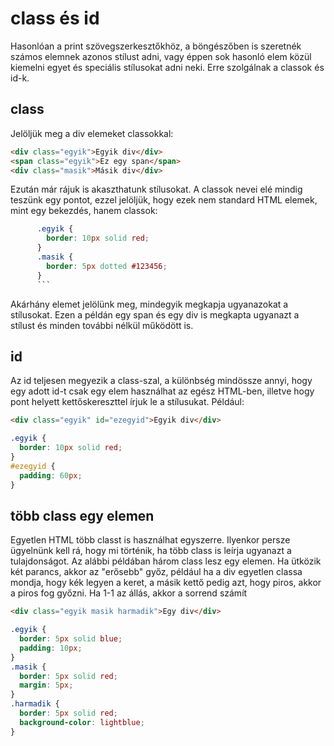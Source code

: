 # class és id

Hasonlóan a print szövegszerkesztőkhöz, a böngészőben is szeretnék számos elemnek azonos stílust adni, vagy éppen sok hasonló elem közül kiemelni egyet és speciális stílusokat adni neki. Erre szolgálnak a classok és id-k.

## class

Jelöljük meg a div elemeket classokkal:

```html
<div class="egyik">Egyik div</div>
<span class="egyik">Ez egy span</span>
<div class="masik">Másik div</div>
```

Ezután már rájuk is akaszthatunk stílusokat. A classok nevei elé mindig teszünk egy pontot, ezzel jelöljük, hogy ezek nem standard HTML elemek, mint egy bekezdés, hanem classok:

````css
      .egyik {
        border: 10px solid red;
      }
      .masik {
        border: 5px dotted #123456;
      }
      ```
````

Akárhány elemet jelölünk meg, mindegyik megkapja ugyanazokat a stílusokat. Ezen a példán egy span és egy div is megkapta ugyanazt a stílust és minden további nélkül működött is.

## id

Az id teljesen megyezik a class-szal, a különbség mindössze annyi, hogy egy adott id-t csak egy elem használhat az egész HTML-ben, illetve hogy pont helyett kettőskereszttel írjuk le a stílusukat. Például:

```html
<div class="egyik" id="ezegyid">Egyik div</div>
```

```css
.egyik {
  border: 10px solid red;
}
#ezegyid {
  padding: 60px;
}
```

## több class egy elemen

Egyetlen HTML több classt is használhat egyszerre. Ilyenkor persze ügyelnünk kell rá, hogy mi történik, ha több class is leírja ugyanazt a tulajdonságot. Az alábbi példában három class lesz egy elemen. Ha ütközik két parancs, akkor az "erősebb" győz, például ha a div egyetlen classa mondja, hogy kék legyen a keret, a másik kettő pedig azt, hogy piros, akkor a piros fog győzni. Ha 1-1 az állás, akkor a sorrend számít

```html
<div class="egyik masik harmadik">Egy div</div>
```

```css
.egyik {
  border: 5px solid blue;
  padding: 10px;
}
.masik {
  border: 5px solid red;
  margin: 5px;
}
.harmadik {
  border: 5px solid red;
  background-color: lightblue;
}
```
